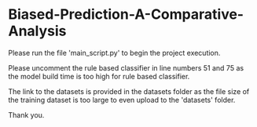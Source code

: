 # Biased-Prediction-A-Comparative-Analysis

Please run the file 'main_script.py' to begin the project execution.

Please uncomment the rule based classifier in line numbers 51 and 75 as the model build time is too high for rule based classifier.

The link to the datasets is provided in the datasets folder as the file size of the training dataset is too large to even upload to the 'datasets' folder.

Thank you.
